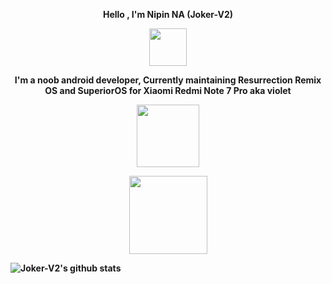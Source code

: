<p align="center"><strong>Hello , I'm Nipin NA (Joker-V2)</strong></p>
<p align="center"><img src="https://media2.giphy.com/media/llarwdtFqG63IlqUR1/giphy.gif" width="60"></p>
<p align="center"><strong> I'm a noob android developer, Currently maintaining Resurrection Remix OS and SuperiorOS for Xiaomi Redmi Note 7 Pro aka violet
<p align="center"><img src="https://media.giphy.com/media/WUlplcMpOCEmTGBtBW/giphy.gif" width="100"></p>
<p align="center"><img width="125" src="https://komarev.com/ghpvc/?username=Joker-V2&style=flat-square" />


![Joker-V2's github stats](https://github-readme-stats.vercel.app/api?username=Joker-V2&show_icons=true&theme=radical)
